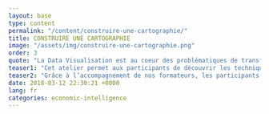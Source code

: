 ```yaml
---
layout: base
type: content
permalink: "/content/construire-une-cartographie/"
title: CONSTRUIRE UNE CARTOGRAPHIE
image: "/assets/img/construire-une-cartographie.png"
order: 3
quote: "La Data Visualisation est au coeur des problématiques de transformation des organisations."
teaser1: "Cet atelier permet aux participants de découvrir les techniques  de la collecte de données et les techniques de production de cartographies afin d’exprimer visiblement et simplement toute  problématique complexe."
teaser2: "Grâce à l’accompagnement de nos formateurs, les participants découvriront comment récolter et organiser l’information puis se servir de leur cartographie pour identifier les meilleurs décisions ou stratégies à adopter."
date: 2018-03-12 22:30:21 +0000
lang: fr
categories: economic-intelligence
---
```

